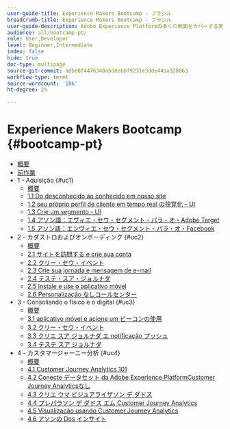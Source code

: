 ```yaml
---
user-guide-title: Experience Makers Bootcamp - ブラジル
breadcrumb-title: Experience Makers Bootcamp - ブラジル
user-guide-description: Adobe Experience Platformの多くの側面をカバーする実践チュートリアル。
audience: all/bootcamp-pt/
role: User,Developer
level: Beginner,Intermediate
index: false
hide: true
doc-type: multipage
source-git-commit: adbe8f4476340abddebbf9231e3dde44ba328063
workflow-type: tm+mt
source-wordcount: '186'
ht-degree: 2%

---
```



# Experience Makers Bootcamp {#bootcamp-pt}

+ [概要](/help/bootcamp-pt/overview.md)
+ [前作業](/help/bootcamp-pt/prework.md)
+ 1 - Aquisição {#uc1}
   + [概要](/help/bootcamp-pt/uc/uc1/uc1.md)
   + [1.1 Do desconhecido ao conhecido em nosso site](/help/bootcamp-pt/uc/uc1/ex1.md)
   + [1.2 seu próprio perfil de cliente em tempo real の視覚化 – UI](/help/bootcamp-pt/uc/uc1/ex2.md)
   + [1.3 Crie um segmento - UI](/help/bootcamp-pt/uc/uc1/ex3.md)
   + [1.4 アソン語：エヴィエ・セウ・セグメント・パラ・オ・Adobe Target](/help/bootcamp-pt/uc/uc1/ex4.md)
   + [1.5 アソン語：エンヴィエ・セウ・セグメント・パラ・オ・Facebook](/help/bootcamp-pt/uc/uc1/ex5.md)
+ 2 - カダストロおよびオンボーディング {#uc2}
   + [概要](/help/bootcamp-pt/uc/uc2/uc2.md)
   + [2.1 サイトを訪問する e crie sua conta](/help/bootcamp-pt/uc/uc2/ex1.md)
   + [2.2 クリー・セウ・イベント](/help/bootcamp-pt/uc/uc2/ex2.md)
   + [2.3 Crie sua jornada e mensagem de e-mail](/help/bootcamp-pt/uc/uc2/ex3.md)
   + [2.4 テステ・スア・ジョルナダ ](/help/bootcamp-pt/uc/uc2/ex4.md)
   + [2.5 Instale e use o aplicativo móvel](/help/bootcamp-pt/uc/uc2/ex5.md)
   + [2.6 Personalização なしコールセンター ](/help/bootcamp-pt/uc/uc2/ex6.md)
+ 3 - Consoliando o físico e o digital {#uc3}
   + [概要](/help/bootcamp-pt/uc/uc3/uc3.md)
   + [3.1 aplicativo móvel e acione um ビーコンの使用](/help/bootcamp-pt/uc/uc3/ex1.md)
   + [3.2 クリー・セウ・イベント](/help/bootcamp-pt/uc/uc3/ex2.md)
   + [3.3 クリエ スア ジョルナダ エ notificação プッシュ](/help/bootcamp-pt/uc/uc3/ex3.md)
   + [3.4 テステ スア ジョルナダ](/help/bootcamp-pt/uc/uc3/ex4.md)
+ 4 - カスタマージャーニー分析 {#uc4}
   + [概要](/help/bootcamp-pt/uc/uc4/uc4.md)
   + [4.1 Customer Journey Analytics 101](/help/bootcamp-pt/uc/uc4/ex1.md)
   + [4.2 Conecte データセット da Adobe Experience PlatformCustomer Journey Analyticsなし](/help/bootcamp-pt/uc/uc4/ex2.md)
   + [4.3 クリエ ウマ ビジュアライザソン デ ダドス](/help/bootcamp-pt/uc/uc4/ex3.md)
   + [4.4 プレパラソン デ ダドス エム Customer Journey Analytics](/help/bootcamp-pt/uc/uc4/ex4.md)
   + [4.5 Visualização usando Customer Journey Analytics](/help/bootcamp-pt/uc/uc4/ex5.md)
   + [4.6 アソンの Dos インサイト](/help/bootcamp-pt/uc/uc4/ex6.md)